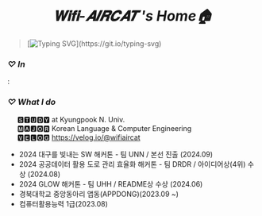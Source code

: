 # <div align=center> _𝐖𝐢𝐟𝐢-𝑨𝑰𝑹𝑪𝑨𝑻 's Home🏠_ </div>

> [![Typing SVG](https://readme-typing-svg.demolab.com?font=Shrikhand&pause=6000&color=000000&random=false&width=450&lines=%20"%20+☺︎+Do+what+makes+you+happy+☺︎+%20")](https://git.io/typing-svg)
### **_♡ In_**
: 

### **_♡ What I do_**
&nbsp;&nbsp;&nbsp;&nbsp; 🆂🆃🆄🅳🆈 at Kyungpook N. Univ. </br>
&nbsp;&nbsp;&nbsp;&nbsp; 🅼🅰🅹🅾🆁 Korean Language & Computer Engineering </br>
&nbsp;&nbsp;&nbsp;&nbsp; 🆅🅴🅻🅾🅶 https://velog.io/@wifiaircat

- 2024 대구를 빛내는 SW 해커톤 - 팀 UNN / 본선 진출 (2024.09)
- 2024 공공데이터 활용 도로 관리 효율화 해커톤 - 팀 DRDR / 아이디어상(4위) 수상 (2024.08)
- 2024 GLOW 해커톤 - 팀 UHH / README상 수상 (2024.06)
- 경북대학교 중앙동아리 앱동(APPDONG)(2023.09 ~)
- 컴퓨터활용능력 1급(2023.08)
